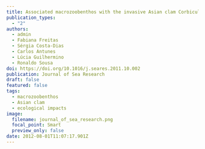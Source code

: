 ```yaml
---
title: Associated macrozoobenthos with the invasive Asian clam Corbicula fluminea
publication_types:
  - "2"
authors:
  - admin
  - Fabiana Freitas
  - Sérgia Costa-Dias
  - Carlos Antunes
  - Lúcia Guilhermino
  - Ronaldo Sousa
doi: https://doi.org/10.1016/j.seares.2011.10.002
publication: Journal of Sea Research
draft: false
featured: false
tags:
  - macrozoobenthos
  - Asian clam
  - ecological impacts
image:
  filename: journal_of_sea_research.png
  focal_point: Smart
  preview_only: false
date: 2012-08-01T11:07:17.901Z
---
```

